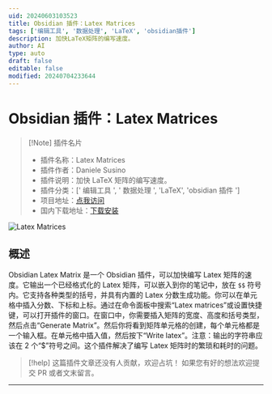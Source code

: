 ```yaml
---
uid: 20240603103523
title: Obsidian 插件：Latex Matrices
tags: ['编辑工具', '数据处理', 'LaTeX', 'obsidian插件']
description: 加快LaTeX矩阵的编写速度。
author: AI
type: auto
draft: false
editable: false
modified: 20240704233644
---
```


# Obsidian 插件：Latex Matrices

> [!Note] 插件名片
> - 插件名称：Latex Matrices
> - 插件作者：Daniele Susino
> - 插件说明：加快 LaTeX 矩阵的编写速度。
> - 插件分类：[' 编辑工具 ', ' 数据处理 ', 'LaTeX', 'obsidian 插件 ']
> - 项目地址：[点我访问](https://github.com/Deltekk/Obsidian-Latex-Matrices)
> - 国内下载地址：[下载安装](https://pkmer.cn/products/plugin/pluginMarket/?latex-matrices)

![Latex Matrices](https://cdn.pkmer.cn/covers/latex-matrices.png!pkmer)

## 概述

Obsidian Latex Matrix 是一个 Obsidian 插件，可以加快编写 Latex 矩阵的速度。它输出一个已经格式化的 Latex 矩阵，可以嵌入到你的笔记中，放在 `$$` 符号内。它支持各种类型的括号，并具有内置的 Latex 分数生成功能。你可以在单元格中插入分数、下标和上标。通过在命令面板中搜索“Latex matrices”或设置快捷键，可以打开插件的窗口。在窗口中，你需要插入矩阵的宽度、高度和括号类型，然后点击“Generate Matrix”。然后你将看到矩阵单元格的创建，每个单元格都是一个输入框。在单元格中插入值，然后按下“Write latex”。注意：输出的字符串应该在 2 个“$”符号之间。这个插件解决了编写 Latex 矩阵时的繁琐和耗时的问题。

> [!help]
> 这篇插件文章还没有人贡献，欢迎占坑！
> 如果您有好的想法欢迎提交 PR 或者文末留言。

---



